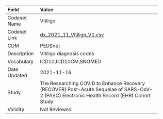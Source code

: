 |Field        |Value                                                                                                                                    |
|:------------|:----------------------------------------------------------------------------------------------------------------------------------------|
|Codeset Name |Vitiligo                                                                                                                                 |
|Codeset Link |[dx_2021_11_Vitiligo_V1.csv](https://github.com/PEDSnet/Variable-Dictionary/blob/main/conditions/dx_2021_11_Vitiligo_V1.csv.csv)         |
|CDM          |PEDSnet                                                                                                                                  |
|Description  |Vitiligo diagnosis codes                                                                                                                 |
|Vocabulary   |ICD10,ICD10CM,SNOMED                                                                                                                     |
|Date Updated |2021-11-16                                                                                                                               |
|Study        |The Researching COVID to Enhance Recovery (RECOVER) Post-Acute Sequelae of SARS-CoV-2 (PASC) Electronic Health Record (EHR) Cohort Study |
|Validity     |Not Reviewed                                                                                                                             |
